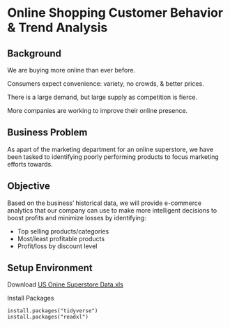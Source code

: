 # Online Shopping Customer Behavior & Trend Analysis

## Background
We are buying more online than ever before.

Consumers expect convenience: variety, no crowds, & better prices.

There is a large demand, but large supply as competition is fierce.

More companies are working to improve their online presence.

## Business Problem
As apart of the marketing department for an online superstore, we have been tasked to identifying poorly performing products to focus marketing efforts towards.

## Objective
Based on the business’ historical data, we will provide e-commerce analytics that our company can use to make more intelligent decisions to boost profits and minimize losses by identifying:
* Top selling products/categories
* Most/least profitable products 
* Profit/loss by discount level

## Setup Environment

Download [US Onine Superstore Data.xls](https://github.com/rosylin0812/Online-Shopping-Customer-Behavior-Trend-Analysis/blob/main/US%20Onine%20Superstore%20Data.xls)

Install Packages
```
install.packages("tidyverse")
install.packages("readxl")
```
